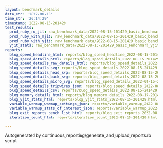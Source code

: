 ```yaml
---
layout: benchmark_details
date_str: '2022-08-15'
time_str: '20:14:29'
timestamp: 2022-08-15-201429
test_results:
  prod_ruby_no_jit: raw_benchmark_data/2022-08-15-201429_basic_benchmark_prod_ruby_no_jit.json
  prod_ruby_with_mjit: raw_benchmark_data/2022-08-15-201429_basic_benchmark_prod_ruby_with_mjit.json
  prod_ruby_with_yjit: raw_benchmark_data/2022-08-15-201429_basic_benchmark_prod_ruby_with_yjit.json
  yjit_stats: raw_benchmark_data/2022-08-15-201429_basic_benchmark_yjit_stats.json
reports:
  blog_speed_headline_html: reports/blog_speed_headline_2022-08-15-201429.html
  blog_speed_details_html: reports/blog_speed_details_2022-08-15-201429.html
  blog_speed_details_raw_details_html: reports/blog_speed_details_2022-08-15-201429.raw_details.html
  blog_speed_details_svg: reports/blog_speed_details_2022-08-15-201429.svg
  blog_speed_details_head_svg: reports/blog_speed_details_2022-08-15-201429.head.svg
  blog_speed_details_back_svg: reports/blog_speed_details_2022-08-15-201429.back.svg
  blog_speed_details_micro_svg: reports/blog_speed_details_2022-08-15-201429.micro.svg
  blog_speed_details_tripwires_json: reports/blog_speed_details_2022-08-15-201429.tripwires.json
  blog_speed_details_csv: reports/blog_speed_details_2022-08-15-201429.csv
  blog_memory_details_html: reports/blog_memory_details_2022-08-15-201429.html
  blog_yjit_stats_html: reports/blog_yjit_stats_2022-08-15-201429.html
  variable_warmup_warmup_settings_json: reports/variable_warmup_2022-08-15-201429.warmup_settings.json
  variable_warmup_stats_of_interest_json: reports/variable_warmup_2022-08-15-201429.stats_of_interest.json
  blog_exit_reports_bench_list_html: reports/blog_exit_reports_2022-08-15-201429.bench_list.html
  iteration_count_html: reports/iteration_count_2022-08-15-201429.html

---
```

Autogenerated by continuous_reporting/generate_and_upload_reports.rb script.
